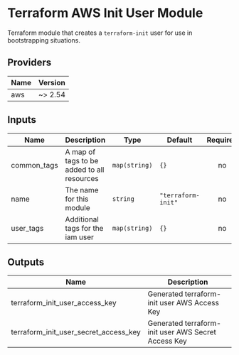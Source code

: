 # Terraform AWS Init User Module
Terraform module that creates a `terraform-init` user for use in bootstrapping
situations.

## Providers

| Name | Version |
|------|---------|
| aws | ~> 2.54 |

## Inputs

| Name | Description | Type | Default | Required |
|------|-------------|------|---------|:-----:|
| common\_tags | A map of tags to be added to all resources | `map(string)` | `{}` | no |
| name | The name for this module | `string` | `"terraform-init"` | no |
| user\_tags | Additional tags for the iam user | `map(string)` | `{}` | no |

## Outputs

| Name | Description |
|------|-------------|
| terraform\_init\_user\_access\_key | Generated terraform-init user AWS Access Key |
| terraform\_init\_user\_secret\_access\_key | Generated terraform-init user AWS Secret Access Key |

